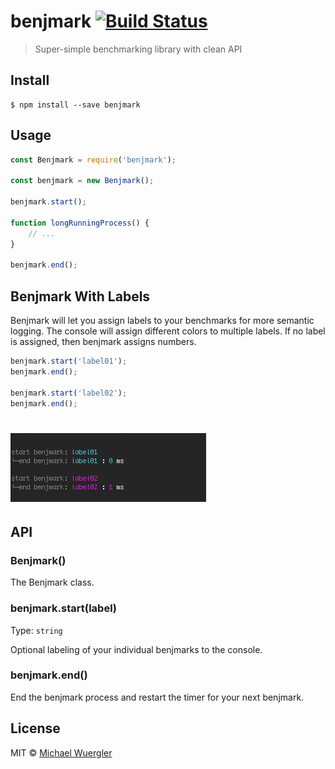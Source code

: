 # benjmark [![Build Status](https://travis-ci.org/radiovisual/benjmark.svg?branch=master)](https://travis-ci.org/radiovisual/benjmark)

> Super-simple benchmarking library with clean API


## Install

```
$ npm install --save benjmark
```


## Usage

```js
const Benjmark = require('benjmark');

const benjmark = new Benjmark();

benjmark.start();

function longRunningProcess() {
    // ...
}

benjmark.end();
```

## Benjmark With Labels

Benjmark will let you assign labels to your benchmarks for more semantic logging. The console will assign different colors to multiple labels. If no label is assigned, then benjmark assigns numbers.

```js
benjmark.start('label01');
benjmark.end();

benjmark.start('label02');
benjmark.end();
```

# ![Labels](media/screenshot.png)


## API

### Benjmark()

The Benjmark class. 

### benjmark.start(label)

Type: `string`

Optional labeling of your individual benjmarks to the console. 

### benjmark.end()

End the benjmark process and restart the timer for your next benjmark.

## License

MIT © [Michael Wuergler](http://numetriclabs.com)
